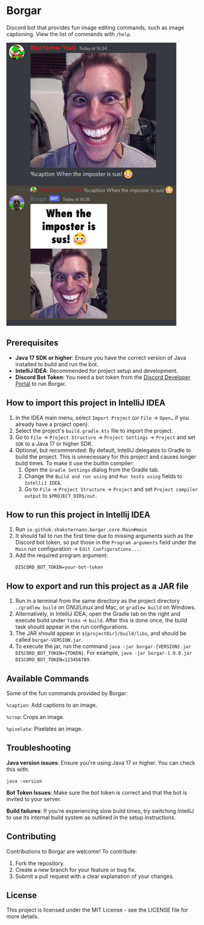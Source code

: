 # Borgar

Discord bot that provides fun image editing commands, such as image captioning. View the list of commands with `/help`.

![Image captioning](images/image_caption_example.png)

## Prerequisites

- **Java 17 SDK or higher**: Ensure you have the correct version of Java installed to build and run the bot.
- **IntelliJ IDEA**: Recommended for project setup and development.
- **Discord Bot Token**: You need a bot token from the [Discord Developer Portal](https://discord.com/developers/applications) to run Borgar.

## How to import this project in IntelliJ IDEA
1. In the IDEA main menu, select `Import Project` (or `File` → `Open…` if you already have a project open).
2. Select the project's `build.gradle.kts` file to import the project.
3. Go to `File` → `Project Structure` → `Project Settings` → `Project` and set `SDK` to a Java 17 or higher SDK.
4. Optional, but recommended: By default, IntelliJ delegates to Gradle to build the project. This is unnecessary for this project and causes longer build times. To make it use the builtin compiler:
   1. Open the `Gradle Settings` dialog from the Gradle tab.
   2. Change the `Build and run using` and `Run tests using` fields to `IntelliJ IDEA`.
   3. Go to `File` → `Project Structure` → `Project` and set `Project compiler output` to `$PROJECT_DIR$/out`.

## How to run this project in Intellij IDEA
1. Run `io.github.shaksternano.borgar.core.Main#main`
2. It should fail to run the first time due to missing arguments such as the Discord bot token, so put those in the `Program arguments` field under the `Main` run configuration → `Edit Configurations...`.
3. Add the required program argument:
   ```
   DISCORD_BOT_TOKEN=your-bot-token
   ```

## How to export and run this project as a JAR file
1. Run in a terminal from the same directory as the project directory `./gradlew build` on GNU/Linux and Mac, or `gradlew build` on Windows.
2. Alternatively, in IntelliJ IDEA, open the Gradle tab on the right and execute build under `Tasks` → `build`. After this is done once, the build task should appear in the run configurations.
3. The JAR should appear in `${projectDir}/build/libs`, and should be called `borgar-VERSION.jar`.
4. To execute the jar, run the command `java -jar borgar-{VERSION}.jar DISCORD_BOT_TOKEN={TOKEN}`. For example, `java -jar borgar-1.0.0.jar DISCORD_BOT_TOKEN=123456789`.
## Available Commands
Some of the fun commands provided by Borgar:

`%caption`: Add captions to an image.

`%crop`: Crops an image.

`%pixelate`: Pixelates an image.

## Troubleshooting
**Java version issues**: Ensure you're using Java 17 or higher. You can check this with:
   ```
   java -version
   ```
**Bot Token Issues**: Make sure the bot token is correct and that the bot is invited to your server.

**Build failures**: If you're experiencing slow build times, try switching IntelliJ to use its internal build system as outlined in the setup instructions.

## Contributing
Contributions to Borgar are welcome! To contribute:

1. Fork the repository.
2. Create a new branch for your feature or bug fix.
3. Submit a pull request with a clear explanation of your changes.

## License
This project is licensed under the MIT License - see the LICENSE file for more details.
